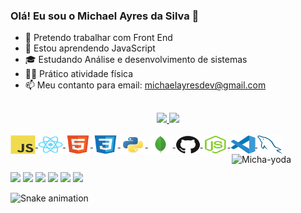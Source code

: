 ### Olá! Eu sou o Michael Ayres da Silva 👋

- 🔭 Pretendo trabalhar com Front End
- 🌱 Estou aprendendo JavaScript
- 🎓 Estudando Análise e desenvolvimento de sistemas
- 🏋️‍♂️ Prático atividade física
- 📫 Meu contanto para email: michaelayresdev@gmail.com
  ##
  
<div align="center">
  <a href="https://github.com/MichaelAyress">
  <img height="180em" src="https://github-readme-stats.vercel.app/api?username=MichaelAyress&show_icons=true&theme=tokyonight&include_all_commits=true&count_private=true"/>
  <img height="180em" src="https://github-readme-stats.vercel.app/api/top-langs/?username=MichaelAyress&layout=compact&langs_count=7&theme=tokyonight"/>
</div>
  
  <div style="display: inline_block"><br>
  <img align="center" alt="Micha-React" height="30" width="40" src="https://raw.githubusercontent.com/devicons/devicon/master/icons/javascript/javascript-original.svg">
  <img align="center" alt="Micha-React" height="30" width="40" src="https://raw.githubusercontent.com/devicons/devicon/master/icons/react/react-original.svg">
  <img align="center" alt="Micha-HTML" height="30" width="40" src="https://raw.githubusercontent.com/devicons/devicon/master/icons/html5/html5-original.svg">
  <img align="center" alt="Micha-CSS" height="30" width="40" src="https://raw.githubusercontent.com/devicons/devicon/master/icons/css3/css3-original.svg">
  <img align="center" alt="Micha-Python" height="30" width="40" src="https://raw.githubusercontent.com/devicons/devicon/master/icons/python/python-original.svg">
  <img align="center" alt="Micha-Python" height="30" width="40" src="https://raw.githubusercontent.com/devicons/devicon/master/icons/mongodb/mongodb-original.svg">
  <img align="center" alt="Micha-Python" height="30" width="40" src="https://raw.githubusercontent.com/devicons/devicon/master/icons/github/github-original.svg">
  <img align="center" alt="Micha-Python" height="30" width="40" src="https://raw.githubusercontent.com/devicons/devicon/master/icons/nodejs/nodejs-original.svg">
  <img align="center" alt="Micha-Python" height="30" width="40" src="https://raw.githubusercontent.com/devicons/devicon/master/icons/vscode/vscode-original.svg">
  <img align="center" alt="Micha-Python" height="30" width="40" src="https://raw.githubusercontent.com/devicons/devicon/master/icons/mysql/mysql-original.svg">
  <img align="right" alt="Micha-yoda" height="150" width="150" src="https://media.discordapp.net/attachments/946552504970260544/946578879596888104/Screenshot_20220224-2208243-ANIMATION.gif"
</div>
  
  ##
  
 <div> 
  <a href="https://www.instagram.com/michael__ayres/" target="_blank"><img src="https://img.shields.io/badge/-Instagram-%23E4405F?style=for-the-badge&logo=instagram&logoColor=white" target="_blank"></a>
 	<a href="https://twitter.com/MichaelAyresda2" target="_blank"><img src="https://img.shields.io/badge/Twitch-9146FF?style=for-the-badge&logo=twitch&logoColor=white" target="_blank"></a>
 <a href="https://discord.gg/qg3fRbTt" target="_blank"><img src="https://img.shields.io/badge/Discord-7289DA?style=for-the-badge&logo=discord&logoColor=white" target="_blank"></a> 
  <a href = "mailto:michaelayresdev@gmail.com"><img src="https://img.shields.io/badge/-Gmail-%23333?style=for-the-badge&logo=gmail&logoColor=white" target="_blank"></a>
  <a href="https://www.linkedin.com/in/michael-ayres-da-silva-642606219/" target="_blank"><img src="https://img.shields.io/badge/-LinkedIn-%230077B5?style=for-the-badge&logo=linkedin&logoColor=white" target="_blank"></a>
   <a href="https://www.facebook.com/michael.ayresdasilva" target="_blank"><img src="https://img.shields.io/badge/Facebook-1877F2?style=for-the-badge&logo=facebook&logoColor=white" target="_blank"></a>
  
   ![Snake animation](https://github.com/MichaelAyress/blob/output/github-contribution-grid-snake.svg)
 
</div>

